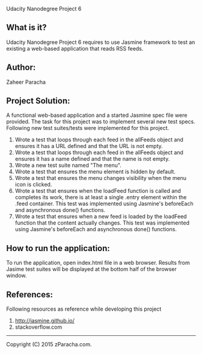 Udacity Nanodegree Project 6 

What is it?
-----------
Udacity Nanodegree Project 6 requires to use Jasmine framework to test an
 existing a web-based application that reads RSS feeds.


Author:
-------
Zaheer Paracha



Project Solution:
------------------
A functional web-based application and a started Jasmine spec file were provided.
The task for this project was to implement several new test specs.
Following new test suites/tests were implemented for this project. 
1. Wrote a test that loops through each feed in the allFeeds object and ensures it has a URL defined and that the URL is not empty.
2. Wrote a test that loops through each feed in the allFeeds object and ensures it has a name defined and that the name is not empty.
3. Wrote a new test suite named "The menu".
4. Wrote a test that ensures the menu element is hidden by default. 
5. Wrote a test that ensures the menu changes visibility when the menu icon is clicked. 
6. Wrote a test that ensures when the loadFeed function is called and completes its work, there is at least a single .entry element within the .feed container. This test was implemented using Jasmine's beforeEach and asynchronous done() functions.
7. Wrote a test that ensures when a new feed is loaded by the loadFeed function that the content actually changes. 
   This test was implemented using Jasmine's beforeEach and asynchronous done() functions.

How to run the application:
---------------------------
To run the application, open index.html file in a web browser. 
Results from Jasime test suites will be displayed at the bottom half of the browser window.

References:
-----------
Following resources as reference while developing this project
1. http://jasmine.github.io/
2. stackoverflow.com

-------------------------------------------------------------------------------
Copyright (C) 2015 zParacha.com.
